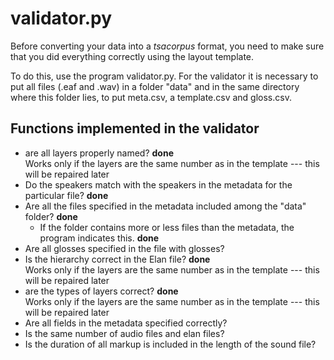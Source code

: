 # validator.py
Before converting your data into a *tsacorpus* format, you need to make sure that you did everything correctly using the layout template.

To do this, use the program validator.py. For the validator it is necessary to put all files (.eaf and .wav) in a folder "data" and in the same directory where this folder lies, to put meta.csv, a template.csv and gloss.csv.

## Functions implemented in the validator
* are all layers properly named? **done** \
Works only if the layers are the same number as in the template --- this will be repaired later 
* Do the speakers match with the speakers in the metadata for the particular file? **done**
* Are all the files specified in the metadata included among the "data" folder? **done** 
  * If the folder contains more or less files than the metadata, the program indicates this. **done**
* Are all glosses specified in the file with glosses?
* Is the hierarchy correct in the Elan file? **done** \
Works only if the layers are the same number as in the template --- this will be repaired later 
* are the types of layers correct? **done** \
Works only if the layers are the same number as in the template --- this will be repaired later 
* Are all fields in the metadata specified correctly?
* Is the same number of audio files and elan files?
* Is the duration of all markup is included in the length of the sound file?
